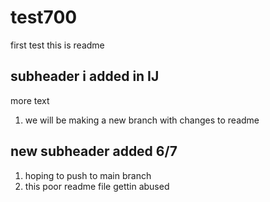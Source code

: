 # test700
first test
this is readme
## subheader i added in IJ
more text

1. we will be making a new branch with changes to readme

## new subheader added 6/7
1. hoping to push to main branch
2. this poor readme file gettin abused
